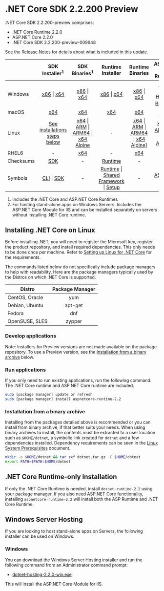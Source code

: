 # .NET Core SDK 2.2.200 Preview

.NET Core SDK 2.2.200-preview comprises:

* .NET Core Runtime 2.2.0
* ASP.NET Core 2.2.0
* .NET Core SDK 2.2.200-preview-009648

See the [Release Notes][release-notes] for details about what is included in this update.

|           | SDK Installer<sup>1</sup>                        | SDK Binaries<sup>1</sup>                 | Runtime Installer                                        | Runtime Binaries                                 | ASP.NET Core Runtime           |
| --------- | :------------------------------------------:     | :----------------------:                 | :---------------------------:                            | :-------------------------:                      | :-----------------:            |
| Windows   | [x86][dotnet-sdk-win-x86.exe] \| [x64][dotnet-sdk-win-x64.exe] | [x86][dotnet-sdk-win-x86.zip] \| [x64][dotnet-sdk-win-x64.zip] | [x86][dotnet-runtime-win-x86.exe] \| [x64][dotnet-runtime-win-x64.exe] | [x86][dotnet-runtime-win-x86.zip] \| [x64][dotnet-runtime-win-x64.zip] | [x86][aspnetcore-runtime-win-x86.exe] \| [x64][aspnetcore-runtime-win-x64.exe] <br> [Hosting Bundle][dotnet-hosting-win.exe]<sup>2</sup> |
| macOS     | [x64][dotnet-sdk-osx-x64.pkg]  | [x64][dotnet-sdk-osx-x64.tar.gz]     | [x64][dotnet-runtime-osx-x64.pkg] | [x64][dotnet-runtime-osx-x64.tar.gz] | [x64][aspnetcore-runtime-osx-x64.tar.gz]<sup>1</sup>
| Linux     | [See installations steps below][linux-install]   | [x64][dotnet-sdk-linux-x64.tar.gz] \| [ARM][dotnet-sdk-linux-arm.tar.gz] \| [ARM64][dotnet-sdk-linux-arm64.tar.gz] \| [x64 Alpine][dotnet-sdk-linux-musl-x64.tar.gz] | - | [x64][dotnet-runtime-linux-x64.tar.gz] \| [ARM][dotnet-runtime-linux-arm.tar.gz] \| [ARM64][dotnet-runtime-linux-arm64.tar.gz] \| [x64 Alpine][dotnet-runtime-linux-musl-x64.tar.gz]] | [x64][aspnetcore-runtime-linux-x64.tar.gz]<sup>1</sup>  \| [ARM32][aspnetcore-runtime-linux-arm.tar.gz]<sup>1</sup> \| [x64 Alpine][aspnetcore-runtime-linux-musl-x64.tar.gz]<sup>1</sup> |
| RHEL6     | -                                                | [x64][dotnet-sdk-rhel.6-x64.tar.gz]                    | -                                                        | [x64][dotnet-runtime-rhel.6-x64.tar.gz] | - |
| Checksums | [SDK][checksums-sdk]                             | -                                        | [Runtime][checksums-runtime]                             | - | - |
| Symbols   | [CLI][cli-symbols.zip] \| [SDK][dotnet-sdk-symbols.zip]  | -                                        | [Runtime][coreclr-symbols.zip] \| [Shared Framework][corefx-symbols.zip] \| [Setup][core-setup-symbols.zip] | - | [ASP.NET Core][aspnet-symbols.zip] |

1. Includes the .NET Core and ASP.NET Core Runtimes
2. For hosting stand-alone apps on Windows Servers. Includes the ASP.NET Core Module for IIS and can be installed separately on servers without installing .NET Core runtime.

## Installing .NET Core on Linux

Before installing .NET, you will need to register the Microsoft key, register the product repository, and install required dependencies. This only needs to be done once per machine. Refer to [Setting up Linux for .NET Core][linux-setup] for the requirements.

The commands listed below do not specifically include package managers to help with readability. Here are the package managers typically used by the Distros on which .NET Core is supported.

| Distro | Package Manager  |
| ---             | :----:  |
| CentOS, Oracle  | yum     |
| Debian, Ubuntu  | apt-get |
| Fedora          | dnf     |
| OpenSUSE, SLES  | zypper  |

### Develop applications

Note: Installers for Preview versions are not made available on the package repository. To use a Preview version, see the [Installation from a binary archive](#installation-from-a-binary-archive) below.

### Run applications

If you only need to run existing applications, run the following command. The .NET Core runtime and ASP.NET Core runtime are included.

```bash
sudo [package manager] update or refresh
sudo [package manager] install aspnetcore-runtime-2.2
```

### Installation from a binary archive

Installing from the packages detailed above is recommended or you can install from binary archive, if that better suits your needs. When using binary archives to install, the contents must be extracted to a user location such as `$HOME/dotnet`, a symbolic link created for `dotnet` and a few dependencies installed. Dependency requirements can be seen in the [Linux System Prerequisites](https://github.com/dotnet/core/blob/main/Documentation/linux-prereqs.md) document.

```bash
mkdir -p $HOME/dotnet && tar zxf dotnet.tar.gz -C $HOME/dotnet
export PATH=$PATH:$HOME/dotnet
```

## .NET Core Runtime-only installation

If only the .NET Core Runtime is needed, install `dotnet-runtime-2.2` using your package manager. If you also need ASP.NET Core functionality, installing `aspnetcore-runtime-2.2` will install both the ASP Runtime and .NET Core Runtime.

## Windows Server Hosting

If you are looking to host stand-alone apps on Servers, the following installer can be used on Windows.

### Windows

You can download the Windows Server Hosting installer and run the following command from an Administrator command prompt:

* [dotnet-hosting-2.2.0-win.exe][dotnet-hosting-win.exe]

This will install the ASP.NET Core Module for IIS.

[blob-runtime]: https://dotnetcli.blob.core.windows.net/dotnet/Runtime/
[blob-sdk]: https://dotnetcli.blob.core.windows.net/dotnet/Sdk/
[release-notes]: https://github.com/dotnet/core/blob/main/release-notes/2.2/Preview/2.2.200-preview.md

[aspnetcore-runtime-linux-arm.tar.gz]: https://download.visualstudio.microsoft.com/download/pr/860e937d-aa99-4047-b957-63b4cba047de/da5ed8a5e7c1ac3b4f3d59469789adac/aspnetcore-runtime-2.2.0-linux-arm.tar.gz
[aspnetcore-runtime-linux-musl-x64.tar.gz]: https://download.visualstudio.microsoft.com/download/pr/60655cf9-5d19-4146-ac65-7ce8a23b5a4b/4393f9d9c5ebe85a2e27d83f500a6562/aspnetcore-runtime-2.2.0-linux-musl-x64.tar.gz
[aspnetcore-runtime-linux-x64.tar.gz]: https://download.visualstudio.microsoft.com/download/pr/69ee3993-54fe-4687-9388-25b1e0c888fb/df2ba0637e68f6e8ee212a38756a4002/aspnetcore-runtime-2.2.0-linux-x64.tar.gz
[aspnetcore-runtime-osx-x64.tar.gz]: https://download.visualstudio.microsoft.com/download/pr/569b6c23-1b22-458f-91d0-b7b45ad4efcd/daafc07506cf1e42d62b6df0c1843515/aspnetcore-runtime-2.2.0-osx-x64.tar.gz
[aspnetcore-runtime-win-arm.zip]: https://download.visualstudio.microsoft.com/download/pr/7f19b834-339a-41b2-8709-0f29dcb27ce8/e062f2bc065c89ae80d3f5a118534664/aspnetcore-runtime-2.2.0-win-arm.zip
[aspnetcore-runtime-win-x64.exe]: https://download.visualstudio.microsoft.com/download/pr/4d87102c-31b3-46a0-bf94-698a12481366/a1c3cdf6cc5a5029b58329954430129b/aspnetcore-runtime-2.2.0-win-x64.exe
[aspnetcore-runtime-win-x64.zip]: https://download.visualstudio.microsoft.com/download/pr/8073bb2c-6e05-4486-81eb-f37cb714a1b6/03ffd5e3934f6143cdfc87e04ccc3797/aspnetcore-runtime-2.2.0-win-x64.zip
[aspnetcore-runtime-win-x86.exe]: https://download.visualstudio.microsoft.com/download/pr/70800ed3-22cd-4111-9e00-e9fc3535d5c6/f7b76341e582f3a8952b7fdec06e0646/aspnetcore-runtime-2.2.0-win-x86.exe
[aspnetcore-runtime-win-x86.zip]: https://download.visualstudio.microsoft.com/download/pr/3974a408-f437-44e7-8bf2-8ccf7f6ef73e/bcc8807e64d3b24c8cfd43e9f47521e5/aspnetcore-runtime-2.2.0-win-x86.zip
[dotnet-hosting-win.exe]: https://download.visualstudio.microsoft.com/download/pr/48adfc75-bce7-4621-ae7a-5f3c4cf4fc1f/9a8e07173697581a6ada4bf04c845a05/dotnet-hosting-2.2.0-win.exe
[dotnet-runtime-linux-arm.tar.gz]: https://download.visualstudio.microsoft.com/download/pr/a3f3e38e-246a-4eab-8da3-63f9cd1b1c13/c2e795a9bb03bc75d3cfa767f3f77310/dotnet-runtime-2.2.0-linux-arm.tar.gz
[dotnet-runtime-linux-arm64.tar.gz]: https://download.visualstudio.microsoft.com/download/pr/8931cb99-76f8-4d62-82be-881b79b03aac/9b31f0cbd0caac6d1639cece76d414a8/dotnet-runtime-2.2.0-linux-arm64.tar.gz
[dotnet-runtime-linux-musl-x64.tar.gz]: https://download.visualstudio.microsoft.com/download/pr/6bb6c059-a9fe-44ad-9f9e-12027c858253/2742ebd7660077902e4a5f3f85d156c7/dotnet-runtime-2.2.0-linux-musl-x64.tar.gz
[dotnet-runtime-linux-x64.tar.gz]: https://download.visualstudio.microsoft.com/download/pr/1057e14e-16cc-410b-80a4-5c2420c8359c/004dc3ce8255475d4723de9a011ac513/dotnet-runtime-2.2.0-linux-x64.tar.gz
[dotnet-runtime-osx-x64.pkg]: https://download.visualstudio.microsoft.com/download/pr/953c69dc-2b70-4237-89e8-d0675d8e89b7/4ccde130c14f69659da5826c0b2fbe95/dotnet-runtime-2.2.0-osx-x64.pkg
[dotnet-runtime-osx-x64.tar.gz]: https://download.visualstudio.microsoft.com/download/pr/1d8682c5-f211-4724-9f6b-0d44eb1593d4/32d8ff5607122a05e2200fe0961cfc40/dotnet-runtime-2.2.0-osx-x64.tar.gz
[dotnet-runtime-rhel.6-x64.tar.gz]: https://download.visualstudio.microsoft.com/download/pr/279664c2-a29a-423b-967d-d58bc7abe14c/a40e0f1065c062b6dc91cf4523111513/dotnet-runtime-2.2.0-rhel.6-x64.tar.gz
[dotnet-runtime-win-arm.zip]: https://download.visualstudio.microsoft.com/download/pr/42443f24-e035-42c2-a998-57f58a7573ea/d885e17a85793394ad12b804999cfc32/dotnet-runtime-2.2.0-win-arm.zip
[dotnet-runtime-win-arm64.zip]: https://download.visualstudio.microsoft.com/download/pr/be1aa948-6b3a-418c-bb85-5bb8ca4be04c/8aa70e41272cbaf2b619b4cd4824974b/dotnet-runtime-2.2.0-win-arm64.zip
[dotnet-runtime-win-x64.exe]: https://download.visualstudio.microsoft.com/download/pr/03b9322b-c24d-4219-a092-baf7d6e4d124/83a706f62a41c466805dedc23429427b/dotnet-runtime-2.2.0-win-x64.exe
[dotnet-runtime-win-x64.zip]: https://download.visualstudio.microsoft.com/download/pr/62711024-fa98-4919-9fe0-466744b20941/4cdef0431350a441b45e11784f657b09/dotnet-runtime-2.2.0-win-x64.zip
[dotnet-runtime-win-x86.exe]: https://download.visualstudio.microsoft.com/download/pr/2ed3aa9d-dd33-4a00-bb51-814de2b92d0c/0624fc37ff340d2b38c95a1f667de99c/dotnet-runtime-2.2.0-win-x86.exe
[dotnet-runtime-win-x86.zip]: https://download.visualstudio.microsoft.com/download/pr/ab4bbec2-ace5-487b-85fd-4ac897440040/23e50fbfc65d3b54aec21107eeb0a66d/dotnet-runtime-2.2.0-win-x86.zip

[dotnet-sdk-linux-arm.tar.gz]: https://download.visualstudio.microsoft.com/download/pr/d11e6fa7-15b3-403d-b1ba-1323b68eb373/b215c2a4c824da07d4ce88aa6fbc5df9/dotnet-sdk-2.2.200-preview-009648-linux-arm.tar.gz
[dotnet-sdk-linux-arm64.tar.gz]: https://download.visualstudio.microsoft.com/download/pr/afadab69-62e9-46da-ab2a-5fdf366f845a/4ea5a406c72a5337e4538a428ff5da8b/dotnet-sdk-2.2.200-preview-009648-linux-arm64.tar.gz
[dotnet-sdk-linux-musl-x64.tar.gz]: https://download.visualstudio.microsoft.com/download/pr/a073581b-7bad-4e17-9b87-289e1d5842f1/d25a9bd2fc81518a72adbd198d7ab853/dotnet-sdk-2.2.200-preview-009648-linux-musl-x64.tar.gz
[dotnet-sdk-linux-x64.tar.gz]: https://download.visualstudio.microsoft.com/download/pr/a468e998-a2cc-45bb-a945-1f40ca0a900d/e55dd2721e208b7b75890872303dbc9a/dotnet-sdk-2.2.200-preview-009648-linux-x64.tar.gz
[dotnet-sdk-linux-x64.tar.gz]: https://download.visualstudio.microsoft.com/download/pr/a468e998-a2cc-45bb-a945-1f40ca0a900d/e55dd2721e208b7b75890872303dbc9a/dotnet-sdk-2.2.200-preview-009648-linux-x64.tar.gz
[dotnet-sdk-osx-x64.pkg]: https://download.visualstudio.microsoft.com/download/pr/3abc8bb6-1363-4474-b15e-a1adee8ca025/3dea0f3bf25595abb2b1245ea0f8245e/dotnet-sdk-2.2.200-preview-009648-osx-x64.pkg
[dotnet-sdk-osx-x64.tar.gz]: https://download.visualstudio.microsoft.com/download/pr/8da9ecec-dbbe-4a8c-af89-2fd750149176/aed92edd168b873df57df5893b50eb6d/dotnet-sdk-2.2.200-preview-009648-osx-x64.tar.gz
[dotnet-sdk-rhel.6-x64.tar.gz]: https://download.visualstudio.microsoft.com/download/pr/1e1d58f6-5270-4142-9931-19b05d4a2a01/615ca51732a296d2d19fb2d877ae3caa/dotnet-sdk-2.2.200-preview-009648-rhel.6-x64.tar.gz
[dotnet-sdk-rhel.6-x64.tar.gz]: https://download.visualstudio.microsoft.com/download/pr/1e1d58f6-5270-4142-9931-19b05d4a2a01/615ca51732a296d2d19fb2d877ae3caa/dotnet-sdk-2.2.200-preview-009648-rhel.6-x64.tar.gz
[dotnet-sdk-rhel.6-x64.tar.gz]: https://download.visualstudio.microsoft.com/download/pr/1e1d58f6-5270-4142-9931-19b05d4a2a01/615ca51732a296d2d19fb2d877ae3caa/dotnet-sdk-2.2.200-preview-009648-rhel.6-x64.tar.gz
[dotnet-sdk-win-x64.exe]: https://download.visualstudio.microsoft.com/download/pr/8145cebd-ea45-4b3d-b13a-9f37c7be0588/00b4a7ed7952412edcaee68e181d72c4/dotnet-sdk-2.2.200-preview-009648-win-x64.exe
[dotnet-sdk-win-x64.zip]: https://download.visualstudio.microsoft.com/download/pr/607bb33c-e356-449c-a957-ef72c80eeac2/7c2dab909c9a5c6698720c9e5a145701/dotnet-sdk-2.2.200-preview-009648-win-x64.zip
[dotnet-sdk-win-x86.exe]: https://download.visualstudio.microsoft.com/download/pr/9182f8b1-0b48-45da-ba29-ff2e06ad07ce/2c4a3dc1958867a54b1abe1a73ccbcac/dotnet-sdk-2.2.200-preview-009648-win-x86.exe
[dotnet-sdk-win-x86.zip]: https://download.visualstudio.microsoft.com/download/pr/9e523b8c-4721-47f4-93a9-fb2d6b0f788a/0e18b3e6524cbf6cd7c6a21ffd72827a/dotnet-sdk-2.2.200-preview-009648-win-x86.zip

[aspnet-symbols.zip]: https://download.visualstudio.microsoft.com/download/pr/e0c8c95e-4e4c-4cc3-9b5c-7c6740feba1f/3cae4aeb08ededcc4b6d0986eee3fb80/aspnet-2.2.0-symbols.zip
[aspnet-extensions-symbols.zip]: https://download.visualstudio.microsoft.com/download/pr/81c09839-3d1f-42d8-8a14-a52cba70c8a4/04280557d2b96f0840cbf4c4ea59937c/aspnet-extensions-2.2.0-symbols.zip
[core-setup-symbols.zip]: https://download.visualstudio.microsoft.com/download/pr/53b39749-d31a-4272-a280-8d3cd1974922/da1c0fb161ecdc0c09810b98bb115ffb/core-setup-2.2.0-symbols.zip
[coreclr-symbols.zip]: https://download.visualstudio.microsoft.com/download/pr/a6a3fcc6-e72c-4d56-a002-c1ea2ebf491b/b00ec1d7aeee16b002579e7855d8574a/coreclr-2.2.0-symbols.zip
[corefx-symbols.zip]: https://download.visualstudio.microsoft.com/download/pr/6576cf85-ad10-49c7-ab3f-f26c2ba1e518/621fc14558560a3c585697ee5e77993a/corefx-2.2.0-symbols.zip
[dotnet-sdk-symbols.zip]: https://download.visualstudio.microsoft.com/download/pr/4b233b85-7b9b-4e7b-a2ed-62fd6017b65e/91ed01dbe66f087e9d7b5f0a7c97f289/dotnet-sdk-2.2.0-symbols.zip
[templating-symbols.zip]: https://download.visualstudio.microsoft.com/download/pr/52249021-0c7f-477a-b961-72b64694fb47/22b0006ce020a668309a2c254f2996f4/templating-2.2.0-symbols.zip
[websdk-symbols.zip]: https://download.visualstudio.microsoft.com/download/pr/0ecfbde4-d827-4e2a-b2ae-b67f1e72495b/8a5e533a4b846d6877be4420a42664fd/websdk-2.2.0-symbols.zip
[cli-symbols.zip]: https://download.visualstudio.microsoft.com/download/pr/6819ef7a-d432-4900-a242-78ee5e6b80e9/297807fa4167c35f4090eb6f39698df2/sdk-symbols-2.2.200-preview-009648-symbols.zip
[sdk-symbols-symbols.zip]: https://download.visualstudio.microsoft.com/download/pr/6819ef7a-d432-4900-a242-78ee5e6b80e9/297807fa4167c35f4090eb6f39698df2/sdk-symbols-2.2.200-preview-009648-symbols.zip

[checksums-runtime]: https://dotnetcli.blob.core.windows.net/dotnet/checksums/2.2.0-runtime-sha.txt
[checksums-sdk]: https://dotnetcli.blob.core.windows.net/dotnet/checksums/2.2.200-preview-009648-sdk-sha.txt

[linux-install]: https://learn.microsoft.com/dotnet/core/install/linux
[linux-setup]: https://github.com/dotnet/core/blob/main/Documentation/linux-setup.md

[dotnet-blog]: https://blogs.msdn.microsoft.com/dotnet/
